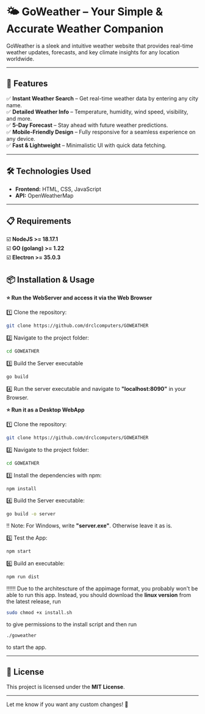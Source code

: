 # 🌤️ **GoWeather** – Your Simple & Accurate Weather Companion  

GoWeather is a sleek and intuitive weather website that provides real-time weather updates, forecasts, and key climate insights for any location worldwide.  

---

## 🚀 **Features**  
✅ **Instant Weather Search** – Get real-time weather data by entering any city name.  
✅ **Detailed Weather Info** – Temperature, humidity, wind speed, visibility, and more.  
✅ **5-Day Forecast** – Stay ahead with future weather predictions.  
✅ **Mobile-Friendly Design** – Fully responsive for a seamless experience on any device.  
✅ **Fast & Lightweight** – Minimalistic UI with quick data fetching.  

---

## 🛠️ **Technologies Used**  
- **Frontend:** HTML, CSS, JavaScript  
- **API:** OpenWeatherMap

---

## 📋 **Requirements**
☑️ **NodeJS >= 18.17.1**<br>
☑️ **GO (golang) >= 1.22**<br>
☑️ **Electron >= 35.0.3**

## 📦 **Installation & Usage**  
**⭐ Run the WebServer and access it via the Web Browser**

1️⃣ Clone the repository:  
   ```bash
   git clone https://github.com/drclcomputers/GOWEATHER
   ```  
2️⃣ Navigate to the project folder:  
   ```bash
   cd GOWEATHER
   ```
3️⃣ Build the Server executable
   ```bash
   go build
   ```
4️⃣ Run the server executable and navigate to **"localhost:8090"** in your Browser.

**⭐ Run it as a Desktop WebApp**

1️⃣ Clone the repository:  
   ```bash
   git clone https://github.com/drclcomputers/GOWEATHER
   ```  
2️⃣ Navigate to the project folder:  
   ```bash
   cd GOWEATHER
   ```
3️⃣ Install the dependencies with npm:
   ```bash
   npm install
   ```
4️⃣ Build the Server executable:
   ```bash
   go build -o server
   ```
   ‼️ Note: For Windows, write **"server.exe"**. Otherwise leave it as is.
   
5️⃣ Test the App:
   ```bash
   npm start
   ```
   
6️⃣ Build an executable:
   ```bash
   npm run dist
   ```

‼️‼️‼️ Due to the architescture of the appimage format, you probably won't be able to run this app. Instead, you should download the **linux version** from the latest release, run 
   ```bash
   sudo chmod +x install.sh
   ```
to give permissions to the install script and then run
   ```bash
   ./goweather
   ```
to start the app.

---

## 📜 **License**  
This project is licensed under the **MIT License**.  

---

Let me know if you want any custom changes! 🚀
